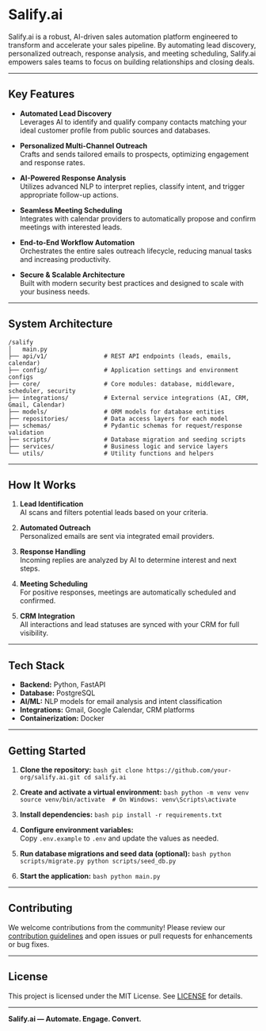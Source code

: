 
# Salify.ai

Salify.ai is a robust, AI-driven sales automation platform engineered to transform and accelerate your sales pipeline. By automating lead discovery, personalized outreach, response analysis, and meeting scheduling, Salify.ai empowers sales teams to focus on building relationships and closing deals.

---

## Key Features

- **Automated Lead Discovery**  
    Leverages AI to identify and qualify company contacts matching your ideal customer profile from public sources and databases.

- **Personalized Multi-Channel Outreach**  
    Crafts and sends tailored emails to prospects, optimizing engagement and response rates.

- **AI-Powered Response Analysis**  
    Utilizes advanced NLP to interpret replies, classify intent, and trigger appropriate follow-up actions.

- **Seamless Meeting Scheduling**  
    Integrates with calendar providers to automatically propose and confirm meetings with interested leads.

- **End-to-End Workflow Automation**  
    Orchestrates the entire sales outreach lifecycle, reducing manual tasks and increasing productivity.

- **Secure & Scalable Architecture**  
    Built with modern security best practices and designed to scale with your business needs.

---

## System Architecture

```
/salify
│   main.py
├── api/v1/                # REST API endpoints (leads, emails, calendar)
├── config/                # Application settings and environment configs
├── core/                  # Core modules: database, middleware, scheduler, security
├── integrations/          # External service integrations (AI, CRM, Gmail, Calendar)
├── models/                # ORM models for database entities
├── repositories/          # Data access layers for each model
├── schemas/               # Pydantic schemas for request/response validation
├── scripts/               # Database migration and seeding scripts
├── services/              # Business logic and service layers
└── utils/                 # Utility functions and helpers
```

---

## How It Works

1. **Lead Identification**  
     AI scans and filters potential leads based on your criteria.

2. **Automated Outreach**  
     Personalized emails are sent via integrated email providers.

3. **Response Handling**  
     Incoming replies are analyzed by AI to determine interest and next steps.

4. **Meeting Scheduling**  
     For positive responses, meetings are automatically scheduled and confirmed.

5. **CRM Integration**  
     All interactions and lead statuses are synced with your CRM for full visibility.

---

## Tech Stack

- **Backend:** Python, FastAPI
- **Database:** PostgreSQL
- **AI/ML:** NLP models for email analysis and intent classification
- **Integrations:** Gmail, Google Calendar, CRM platforms
- **Containerization:** Docker

---

## Getting Started

1. **Clone the repository:**
        ```bash
        git clone https://github.com/your-org/salify.ai.git
        cd salify.ai
        ```
2. **Create and activate a virtual environment:**
        ```bash
        python -m venv venv
        source venv/bin/activate  # On Windows: venv\Scripts\activate
        ```
3. **Install dependencies:**
        ```bash
        pip install -r requirements.txt
        ```
4. **Configure environment variables:**  
     Copy `.env.example` to `.env` and update the values as needed.

5. **Run database migrations and seed data (optional):**
        ```bash
        python scripts/migrate.py
        python scripts/seed_db.py
        ```
6. **Start the application:**
        ```bash
        python main.py
        ```

---

## Contributing

We welcome contributions from the community! Please review our [contribution guidelines](CONTRIBUTING.md) and open issues or pull requests for enhancements or bug fixes.

---

## License

This project is licensed under the MIT License. See [LICENSE](LICENSE) for details.

---

**Salify.ai — Automate. Engage. Convert.**
